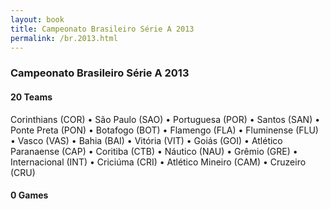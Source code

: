 ```yaml
---
layout: book
title: Campeonato Brasileiro Série A 2013
permalink: /br.2013.html
---
```



### Campeonato Brasileiro Série A 2013


#### 20 Teams


 Corinthians (COR)   •  São Paulo (SAO)   •  Portuguesa (POR)   •  Santos (SAN)   •  Ponte Preta (PON)   •  Botafogo (BOT)   •  Flamengo (FLA)   •  Fluminense (FLU)   •  Vasco (VAS)   •  Bahia (BAI)   •  Vitória (VIT)   •  Goiás (GOI)   •  Atlético Paranaense (CAP)   •  Coritiba (CTB)   •  Náutico (NAU)   •  Grêmio (GRE)   •  Internacional (INT)   •  Criciúma (CRI)   •  Atlético Mineiro (CAM)   •  Cruzeiro (CRU)  


 



#### 0 Games




 
